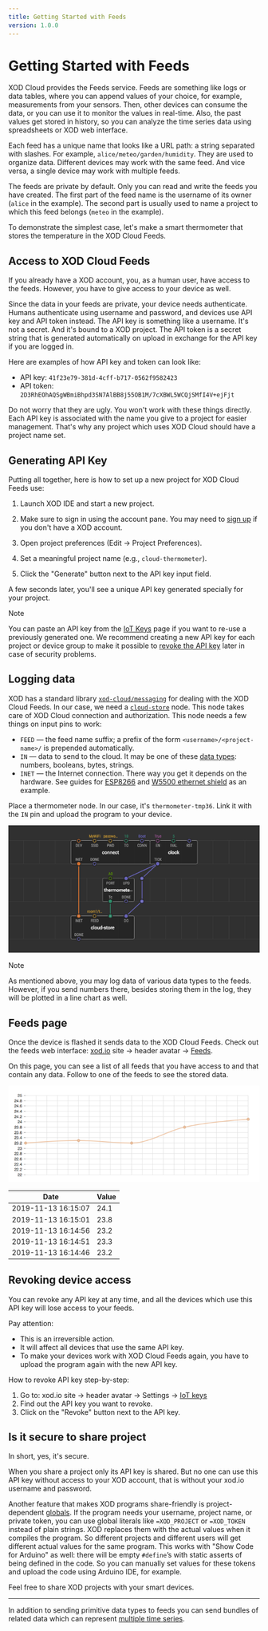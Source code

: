 ```yaml
---
title: Getting Started with Feeds
version: 1.0.0
---
```


# Getting Started with Feeds

XOD Cloud provides the Feeds service. Feeds are something like logs or data tables, where you can append values of your choice, for example, measurements from your sensors. Then, other devices can consume the data, or you can use it to monitor the values in real-time. Also, the past values get stored in history, so you can analyze the time series data using spreadsheets or XOD web interface.

Each feed has a unique name that looks like a URL path: a string separated with slashes. For example, `alice/meteo/garden/humidity`. They are used to organize data. Different devices may work with the same feed. And vice versa, a single device may work with multiple feeds.

The feeds are private by default. Only you can read and write the feeds you have created. The first part of the feed name is the username of its owner (`alice` in the example). The second part is usually used to name a project to which this feed belongs (`meteo` in the example).

To demonstrate the simplest case, let's make a smart thermometer that stores the temperature in the XOD Cloud Feeds.

## Access to XOD Cloud Feeds

If you already have a XOD account, you, as a human user, have access to the feeds. However, you have to give access to your device as well.

Since the data in your feeds are private, your device needs authenticate. Humans authenticate using username and password, and devices use API key and API token instead. The API key is something like a username. It's not a secret. And it's bound to a XOD project. The API token is a secret string that is generated automatically on upload in exchange for the API key if you are logged in.

Here are examples of how API key and token can look like:

- API key: `41f23e79-381d-4cff-b717-0562f9582423`
- API token: `2D3RhEOhAQSgWBmiBhpd3SN7AlBB8j55OB1M/7cXBWL5WCQjSMfI4V+ejFjt`

Do not worry that they are ugly. You won't work with these things directly. Each API key is associated with the name you give to a project for easier management. That's why any project which uses XOD Cloud should have a project name set.

## Generating API Key

Putting all together, here is how to set up a new project for XOD Cloud Feeds use:

1.  Launch XOD IDE and start a new project.

2.  Make sure to sign in using the account pane. You may need to [sign up](https://xod.io/auth/) if you don't have a XOD account.

3.  Open project preferences (Edit → Project Preferences).

4.  Set a meaningful project name (e.g., `cloud-thermometer`).

5.  Click the "Generate" button next to the API key input field.

A few seconds later, you'll see a unique API key generated specially for your project.

<div class="ui segment note">
<span class="ui ribbon label">Note</span>

You can paste an API key from the [IoT Keys](https://xod.io/settings/iotkeys/) page if you want to re-use a previously generated one. We recommend creating a new API key for each project or device group to make it possible to [revoke the API key](#revoking-device-access) later in case of security problems.

</div>

## Logging data

XOD has a standard library [`xod-cloud/messaging`](https://xod.io/libs/xod-cloud/messaging) for dealing with the XOD Cloud Feeds. In our case, we need a [`cloud-store`](https://xod.io/libs/xod-cloud/messaging/cloud-store) node. This node takes care of XOD Cloud connection and authorization. This node needs a few things on input pins to work:

- `FEED` — the feed name suffix; a prefix of the form `<username>/<project-name>/` is prepended automatically.
- `IN` — data to send to the cloud. It may be one of these [data types](../data-types/): numbers, booleans, bytes, strings.
- `INET` — the Internet connection. There way you get it depends on the hardware. See guides for [ESP8266](../esp8266-connect/) and [W5500 ethernet shield](../w5500-connect/) as an example.

Place a thermometer node. In our case, it's `thermometer-tmp36`. Link it with the `IN` pin and upload the program to your device.

![Logging data to the XOD Cloud Feeds](./logging.patch.png)

<div class="ui segment note">
<span class="ui ribbon label">Note</span>

As mentioned above, you may log data of various data types to the feeds. However, if you send numbers there, besides storing them in the log, they will be plotted in a line chart as well.

</div>

## Feeds page

Once the device is flashed it sends data to the XOD Cloud Feeds. Check out the feeds web interface: [xod.io](https://xod.io) site → header avatar → [Feeds](https://xod.io/feeds/).

On this page, you can see a list of all feeds that you have access to and that contain any data. Follow to one of the feeds to see the stored data.

![Example of a chart from feeds page](./chart.png)

<table class="ui celled table">
  <thead>
    <tr>
      <th>Date</th>
      <th>Value</th>
    </tr>
  </thead>
  <tbody>
    <tr>
      <td class="collapsing">2019-11-13 16:15:07</td>
      <td colspan="1" class="number">24.1</td>
    </tr>
    <tr>
      <td class="collapsing">2019-11-13 16:15:01</td>
      <td colspan="1" class="number">23.8</td>
    </tr>
    <tr>
      <td class="collapsing">2019-11-13 16:14:56</td>
      <td colspan="1" class="number">23.2</td>
    </tr>
    <tr>
      <td class="collapsing">2019-11-13 16:14:51</td>
      <td colspan="1" class="number">23.3</td>
    </tr>
    <tr>
      <td class="collapsing">2019-11-13 16:14:46</td>
      <td colspan="1" class="number">23.2</td>
    </tr>
  </tbody>
</table>

## Revoking device access

You can revoke any API key at any time, and all the devices which use this API key will lose access to your feeds.

Pay attention:

- This is an irreversible action.
- It will affect all devices that use the same API key.
- To make your devices work with XOD Cloud Feeds again, you have to upload the program again with the new API key.

How to revoke API key step-by-step:

1.  Go to: xod.io site → header avatar → Settings → [IoT keys](https://xod.io/settings/iotkeys/)
2.  Find out the API key you want to revoke.
3.  Click on the "Revoke" button next to the API key.

## Is it secure to share project

In short, yes, it's secure.

When you share a project only its API key is shared. But no one can use this API key without access to your XOD account, that is without your xod.io username and password.

Another feature that makes XOD programs share-friendly is project-dependent [globals](../../reference/globals/). If the program needs your username, project name, or private token, you can use global literals like `=XOD_PROJECT` or `=XOD_TOKEN` instead of plain strings. XOD replaces them with the actual values when it compiles the program. So different projects and different users will get different actual values for the same program. This works with "Show Code for Arduino" as well: there will be empty `#define`’s with static asserts of being defined in the code. So you can manually set values for these tokens and upload the code using Arduino IDE, for example.

Feel free to share XOD projects with your smart devices.

---

In addition to sending primitive data types to feeds you can send bundles of related data which can represent [multiple time series](../multiple-time-series/).
